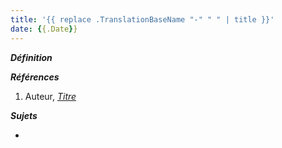 ```yaml
---
title: '{{ replace .TranslationBaseName "-" " " | title }}'
date: {{.Date}}
---
```


***Définition*** 

>

***Références***

1. Auteur, <u>*Titre*</u>

***Sujets***

- 
